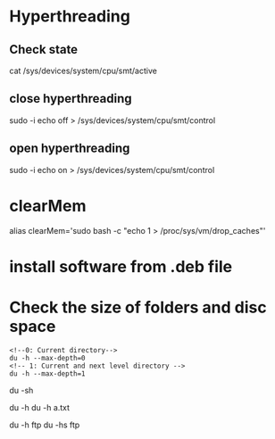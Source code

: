 # Hyperthreading

## Check state
cat /sys/devices/system/cpu/smt/active

## close hyperthreading
sudo -i
echo off > /sys/devices/system/cpu/smt/control

## open hyperthreading
sudo -i
echo on > /sys/devices/system/cpu/smt/control


# clearMem
alias clearMem='sudo bash -c "echo 1 > /proc/sys/vm/drop_caches"'

# install software from .deb file

# Check the size of folders and disc space


```
<!--0: Current directory-->
du -h --max-depth=0 
<!-- 1: Current and next level directory -->
du -h --max-depth=1

```
du -sh

du -h
du -h a.txt

du -h ftp
du -hs ftp

```
